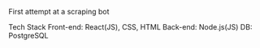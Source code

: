 First attempt at a scraping bot

Tech Stack
Front-end: React(JS), CSS, HTML
Back-end: Node.js(JS)
DB: PostgreSQL